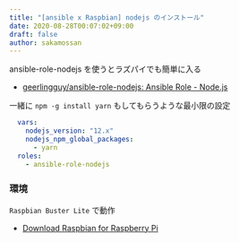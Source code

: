 ```yaml
---
title: "[ansible x Raspbian] nodejs のインストール"
date: 2020-08-28T00:07:02+09:00
draft: false
author: sakamossan
---
```


ansible-role-nodejs を使うとラズパイでも簡単に入る

- [geerlingguy/ansible-role-nodejs: Ansible Role - Node.js](https://github.com/geerlingguy/ansible-role-nodejs)

一緒に `npm -g install yarn` もしてもらうような最小限の設定

```yaml
  vars:
    nodejs_version: "12.x"
    nodejs_npm_global_packages:
      - yarn
  roles:
    - ansible-role-nodejs
```


### 環境

`Raspbian Buster Lite` で動作

- [Download Raspbian for Raspberry Pi](https://www.raspberrypi.org/downloads/raspbian/)
